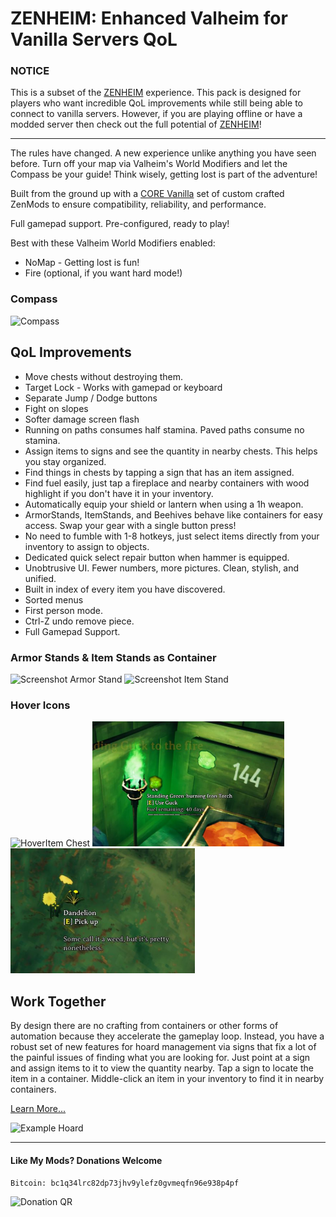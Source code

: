 # ZENHEIM: Enhanced Valheim for Vanilla Servers QoL

### NOTICE 
This is a subset of the [ZENHEIM](https://thunderstore.io/c/valheim/p/ZenDragon/ZENHEIM/) experience.  This pack is designed for players who want incredible QoL improvements while still being able to connect to vanilla servers.  However, if you are playing offline or have a modded server then check out the full potential of [ZENHEIM](https://thunderstore.io/c/valheim/p/ZenDragon/ZENHEIM/)!

---

The rules have changed.  A new experience unlike anything you have seen before.  Turn off your map via Valheim's World Modifiers and let the Compass be your guide! Think wisely, getting lost is part of the adventure!  

Built from the ground up with a [CORE Vanilla](https://thunderstore.io/c/valheim/p/ZenDragon/ZenModpack_VANILLA/) set of custom crafted ZenMods to ensure compatibility, reliability, and performance.

Full gamepad support. Pre-configured, ready to play! 

Best with these Valheim World Modifiers enabled:
- NoMap - Getting lost is fun!
- Fire (optional, if you want hard mode!)

### Compass

<img alt="Compass" src="https://github.com/ZenDragonX/ZenMods_Valheim/blob/main/screenshots/ZenCompass/land.jpg?raw=true" height="300">

## QoL Improvements

- Move chests without destroying them.
- Target Lock - Works with gamepad or keyboard
- Separate Jump / Dodge buttons
- Fight on slopes
- Softer damage screen flash
- Running on paths consumes half stamina. Paved paths consume no stamina.
- Assign items to signs and see the quantity in nearby chests. This helps you stay organized.
- Find things in chests by tapping a sign that has an item assigned.
- Find fuel easily, just tap a fireplace and nearby containers with wood highlight if you don't have it in your inventory.
- Automatically equip your shield or lantern when using a 1h weapon.
- ArmorStands, ItemStands, and Beehives behave like containers for easy access.  Swap your gear with a single button press!
- No need to fumble with 1-8 hotkeys, just select items directly from your inventory to assign to objects.
- Dedicated quick select repair button when hammer is equipped.
- Unobtrusive UI. Fewer numbers, more pictures. Clean, stylish, and unified.
- Built in index of every item you have discovered.
- Sorted menus
- First person mode.
- Ctrl-Z undo remove piece.
- Full Gamepad Support.

### Armor Stands & Item Stands as Container

<img alt="Screenshot Armor Stand" src="https://github.com/ZenDragonX/ZenMods_Valheim/blob/main/screenshots/ZenItemStands/armorstand.jpg?raw=true" height="230"/>

<img alt="Screenshot Item Stand" src="https://github.com/ZenDragonX/ZenMods_Valheim/blob/main/screenshots/ZenItemStands/itemstand.jpg?raw=true" height="230"/>


### Hover Icons

<img alt="HoverItem Chest" src="https://github.com/ZenDragonX/ZenMods_Valheim/blob/main/screenshots/ZenHoverItem/container.jpg?raw=true" height="200">

<img alt="HoverItem Chest" src="https://github.com/ZenDragonX/ZenMods_Valheim/blob/main/screenshots/ZenHoverItem/fuelremaining.jpg?raw=true" height="200">

<img alt="HoverItem Branch" src="https://github.com/ZenDragonX/ZenMods_Valheim/blob/main/screenshots/ZenHoverItem/itemdrop.jpg?raw=true" height="200">

## Work Together

By design there are no crafting from containers or other forms of automation because they accelerate the gameplay loop. Instead, you have a robust set of new features for hoard management via signs that fix a lot of the painful issues of finding what you are looking for.  Just point at a sign and assign items to it to view the quantity nearby.  Tap a sign to locate the item in a container.  Middle-click an item in your inventory to find it in nearby containers.

[Learn More...](https://thunderstore.io/c/valheim/p/ZenDragon/ZenSign/)

![Example Hoard](https://github.com/ZenDragonX/ZenMods_Valheim/blob/main/screenshots/ZenSign/example.jpg?raw=true)

---
#### Like My Mods? Donations Welcome

`Bitcoin: bc1q34lrc82dp73jhv9ylefz0gvmeqfn96e938p4pf`

<img alt="Donation QR" src="https://github.com/ZenDragonX/ZenMods_Valheim/blob/main/BTC_QR.png?raw=true" width=180>
